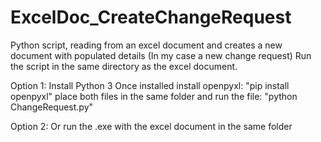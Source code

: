 # ExcelDoc_CreateChangeRequest
Python script, reading from an excel document and creates a new document with populated details (In my case a new change request) Run the script in the same directory as the excel document.

Option 1:
Install Python 3
Once installed install openpyxl: "pip install openpyxl"
place both files in the same folder and run the file: "python ChangeRequest.py"

Option 2: 
Or run the .exe with the excel document in the same folder
